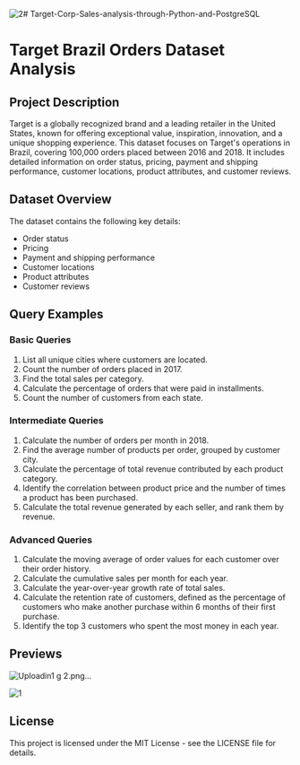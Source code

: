 ![2](https://github.com/user-attachments/assets/85188115-99c4-4e76-b279-cde0fc5e2312)# Target-Corp-Sales-analysis-through-Python-and-PostgreSQL
# Target Brazil Orders Dataset Analysis

## Project Description

Target is a globally recognized brand and a leading retailer in the United States, known for offering exceptional value, inspiration, innovation, and a unique shopping experience. This dataset focuses on Target's operations in Brazil, covering 100,000 orders placed between 2016 and 2018. It includes detailed information on order status, pricing, payment and shipping performance, customer locations, product attributes, and customer reviews.

## Dataset Overview

The dataset contains the following key details:

- Order status
- Pricing
- Payment and shipping performance
- Customer locations
- Product attributes
- Customer reviews

## Query Examples

### Basic Queries

1. List all unique cities where customers are located.
2. Count the number of orders placed in 2017.
3. Find the total sales per category.
4. Calculate the percentage of orders that were paid in installments.
5. Count the number of customers from each state.

### Intermediate Queries

1. Calculate the number of orders per month in 2018.
2. Find the average number of products per order, grouped by customer city.
3. Calculate the percentage of total revenue contributed by each product category.
4. Identify the correlation between product price and the number of times a product has been purchased.
5. Calculate the total revenue generated by each seller, and rank them by revenue.

### Advanced Queries

1. Calculate the moving average of order values for each customer over their order history.
2. Calculate the cumulative sales per month for each year.
3. Calculate the year-over-year growth rate of total sales.
4. Calculate the retention rate of customers, defined as the percentage of customers who make another purchase within 6 months of their first purchase.
5. Identify the top 3 customers who spent the most money in each year.

## Previews 
![Uploadin![1](https://github.com/user-attachments/assets/e284c33f-11ce-49aa-aeee-5571df9cf82c)
g 2.png…]()

![1](https://github.com/user-attachments/assets/e0693edf-198a-424c-9767-808b699caa83)

## License

This project is licensed under the MIT License - see the LICENSE file for details.
